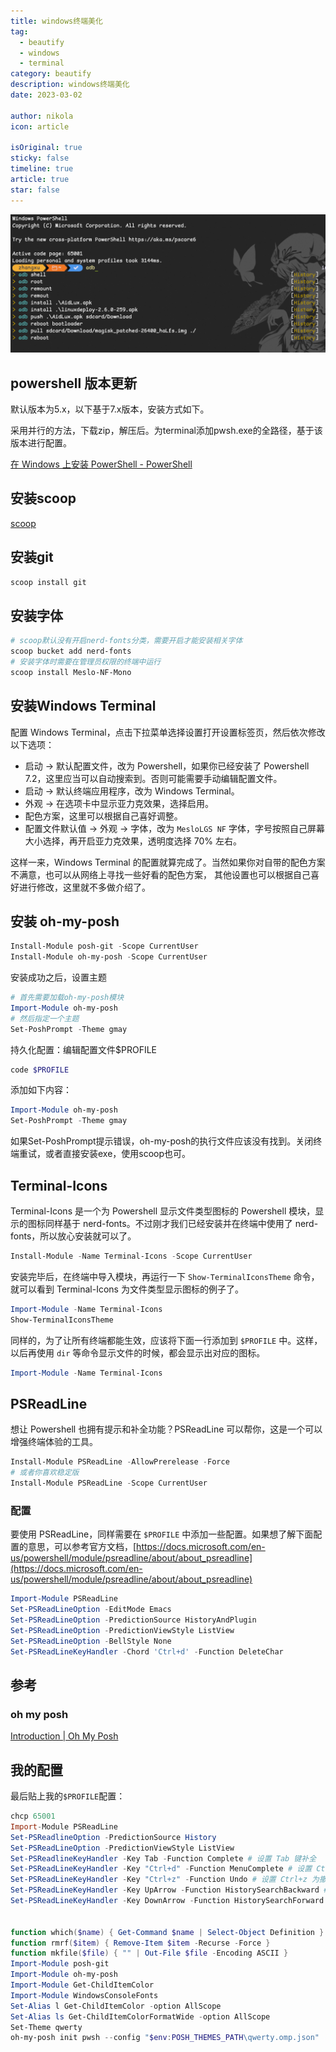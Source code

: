 ```yaml
---
title: windows终端美化
tag:
  - beautify
  - windows
  - terminal
category: beautify
description: windows终端美化
date: 2023-03-02

author: nikola
icon: article

isOriginal: true
sticky: false
timeline: true
article: true
star: false
---
```


![20240213101528](https://raw.githubusercontent.com/NikolaZhang/image-blog/main/windows终端美化/20240213101528.png)

## powershell 版本更新

默认版本为5.x，以下基于7.x版本，安装方式如下。

采用并行的方法，下载zip，解压后。为terminal添加pwsh.exe的全路径，基于该版本进行配置。

[在 Windows 上安装 PowerShell - PowerShell](https://learn.microsoft.com/zh-cn/powershell/scripting/install/installing-powershell-on-windows?view=powershell-7.3#zip)

## 安装scoop

[scoop](https://www.notion.so/scoop-0afa48af43d74c00a4251a48877c0740)

## 安装git

```powershell
scoop install git
```

## 安装字体

```powershell
# scoop默认没有开启nerd-fonts分类，需要开启才能安装相关字体
scoop bucket add nerd-fonts
# 安装字体时需要在管理员权限的终端中运行
scoop install Meslo-NF-Mono
```

## 安装****Windows Terminal****

配置 Windows Terminal，点击下拉菜单选择设置打开设置标签页，然后依次修改以下选项：

- 启动 -> 默认配置文件，改为 Powershell，如果你已经安装了 Powershell 7.2，这里应当可以自动搜索到。否则可能需要手动编辑配置文件。
- 启动 -> 默认终端应用程序，改为 Windows Terminal。
- 外观 -> 在选项卡中显示亚力克效果，选择启用。
- 配色方案，这里可以根据自己喜好调整。
- 配置文件默认值 -> 外观 -> 字体，改为 `MesloLGS NF` 字体，字号按照自己屏幕大小选择，再开启亚力克效果，透明度选择 70% 左右。

这样一来，Windows Terminal 的配置就算完成了。当然如果你对自带的配色方案不满意，也可以从网络上寻找一些好看的配色方案， 其他设置也可以根据自己喜好进行修改，这里就不多做介绍了。

## ****安装 oh-my-posh****

```powershell
Install-Module posh-git -Scope CurrentUser
Install-Module oh-my-posh -Scope CurrentUser
```

安装成功之后，设置主题

```powershell
# 首先需要加载oh-my-posh模块
Import-Module oh-my-posh
# 然后指定一个主题
Set-PoshPrompt -Theme gmay
```

持久化配置：编辑配置文件$PROFILE

```powershell
code $PROFILE
```

添加如下内容：

```powershell
Import-Module oh-my-posh
Set-PoshPrompt -Theme gmay
```

如果Set-PoshPrompt提示错误，oh-my-posh的执行文件应该没有找到。关闭终端重试，或者直接安装exe，使用scoop也可。

## ****Terminal-Icons****

Terminal-Icons 是一个为 Powershell 显示文件类型图标的 Powershell 模块，显示的图标同样基于 nerd-fonts。不过刚才我们已经安装并在终端中使用了 nerd-fonts，所以放心安装就可以了。

```powershell
Install-Module -Name Terminal-Icons -Scope CurrentUser
```

安装完毕后，在终端中导入模块，再运行一下 `Show-TerminalIconsTheme` 命令，就可以看到 Terminal-Icons 为文件类型显示图标的例子了。

```powershell
Import-Module -Name Terminal-Icons
Show-TerminalIconsTheme
```

同样的，为了让所有终端都能生效，应该将下面一行添加到 `$PROFILE` 中。这样，以后再使用 `dir` 等命令显示文件的时候，都会显示出对应的图标。

```powershell
Import-Module -Name Terminal-Icons
```

## ****PSReadLine****

想让 Powershell 也拥有提示和补全功能？PSReadLine 可以帮你，这是一个可以增强终端体验的工具。

```powershell
Install-Module PSReadLine -AllowPrerelease -Force
# 或者你喜欢稳定版
Install-Module PSReadLine -Scope CurrentUser
```

### 配置

要使用 PSReadLine，同样需要在 `$PROFILE` 中添加一些配置。如果想了解下面配置的意思，可以参考官方文档，[https://docs.microsoft.com/en-us/powershell/module/psreadline/about/about_psreadline](https://docs.microsoft.com/en-us/powershell/module/psreadline/about/about_psreadline)

```powershell
Import-Module PSReadLine
Set-PSReadLineOption -EditMode Emacs
Set-PSReadLineOption -PredictionSource HistoryAndPlugin
Set-PSReadLineOption -PredictionViewStyle ListView
Set-PSReadLineOption -BellStyle None
Set-PSReadLineKeyHandler -Chord 'Ctrl+d' -Function DeleteChar
```

## 参考

### oh my posh

[Introduction | Oh My Posh](https://ohmyposh.dev/docs/)

## 我的配置

最后贴上我的`$PROFILE`配置：

```powershell
chcp 65001
Import-Module PSReadLine
Set-PSReadlineOption -PredictionSource History
Set-PSReadLineOption -PredictionViewStyle ListView
Set-PSReadlineKeyHandler -Key Tab -Function Complete # 设置 Tab 键补全
Set-PSReadLineKeyHandler -Key "Ctrl+d" -Function MenuComplete # 设置 Ctrl+d 为菜单补全和 Intellisense
Set-PSReadLineKeyHandler -Key "Ctrl+z" -Function Undo # 设置 Ctrl+z 为撤销
Set-PSReadLineKeyHandler -Key UpArrow -Function HistorySearchBackward # 设置向上键为后向搜索历史记录
Set-PSReadLineKeyHandler -Key DownArrow -Function HistorySearchForward # 设置向下键为前向搜索历史纪录


function which($name) { Get-Command $name | Select-Object Definition }
function rmrf($item) { Remove-Item $item -Recurse -Force }
function mkfile($file) { "" | Out-File $file -Encoding ASCII }
Import-Module posh-git
Import-Module oh-my-posh
Import-Module Get-ChildItemColor
Import-Module WindowsConsoleFonts
Set-Alias l Get-ChildItemColor -option AllScope
Set-Alias ls Get-ChildItemColorFormatWide -option AllScope
Set-Theme qwerty
oh-my-posh init pwsh --config "$env:POSH_THEMES_PATH\qwerty.omp.json" | Invoke-Expression
```

